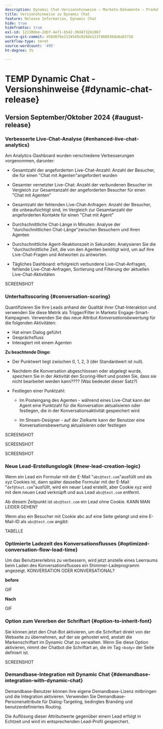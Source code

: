 ```yaml
---
description: Dynamic Chat-Versionshinweise – Marketo-Dokumente – Produktdokumentation
title: Versionshinweise zu Dynamic Chat
feature: Release Information, Dynamic Chat
hide: true
hidefromtoc: true
exl-id: 12130dee-2dbf-4e71-b542-30d4732b1067
source-git-commit: d58d6f0e2134549c024de123f468930da6ab5716
workflow-type: tm+mt
source-wordcount: '495'
ht-degree: 3%

---
```


# TEMP Dynamic Chat - Versionshinweise {#dynamic-chat-release}

## Version September/Oktober 2024 {#august-release}

### Verbesserte Live-Chat-Analyse {#enhanced-live-chat-analytics}

Am Analytics-Dashboard wurden verschiedene Verbesserungen vorgenommen, darunter:

* Gesamtzahl der angeforderten Live-Chat-Anzahl: Anzahl der Besucher, die für einen &quot;Chat mit Agenten&quot;angefordert wurden

* Gesamter vernetzter Live-Chat: Anzahl der verbundenen Besucher im Vergleich zur Gesamtanzahl der angeforderten Besucher für einen &quot;Chat mit Agenten&quot;

* Gesamtzahl der fehlenden Live-Chat-Anfragen: Anzahl der Besucher, die unbeaufsichtigt sind, im Vergleich zur Gesamtanzahl der angeforderten Kontakte für einen &quot;Chat mit Agent&quot;

* Durchschnittliche Chat-Länge in Minuten: Analyse der &quot;durchschnittlichen Chat-Länge&quot;zwischen Besuchern und Ihren Agenten

* Durchschnittliche Agent-Reaktionszeit in Sekunden: Analysieren Sie die &quot;durchschnittliche Zeit, die von den Agenten benötigt wird, um auf ihre Live-Chat-Fragen und Antworten zu antworten.

* Tägliches Dashboard: erfolgreich verbundene Live-Chat-Anfragen, fehlende Live-Chat-Anfragen, Sortierung und Filterung der aktuellen Live-Chat-Aktivitäten

SCREENSHOT

### Unterhaltsscoring {#conversation-scoring}

Quantifizieren Sie Ihre Leads anhand der Qualität ihrer Chat-Interaktion und verwenden Sie diese Metrik als Trigger/Filter in Marketo Engage-Smart-Kampagnen. Verwenden Sie das neue Attribut _Konversationsbewertung_ für die folgenden Aktivitäten:

* Hat einen Dialog geführt
* Gesprächsfluss
* Interagiert mit einem Agenten

**Zu beachtende Dinge:**

* Der Punktwert liegt zwischen 0, 1, 2, 3 (der Standardwert ist null).

* Nachdem die Konversation abgeschlossen oder abgelegt wurde, speichern Sie in der Aktivität den Scoring-Wert und posten Sie, dass sie nicht bearbeitet werden kann???? (Was bedeutet dieser Satz?)

* Festlegen einer Punktzahl:

   * Im Posteingang des Agenten - während eines Live-Chat kann der Agent eine Punktzahl für die Konversation aktualisieren oder festlegen, die in der Konversationsaktivität gespeichert wird

   * Im Stream-Designer - auf der Zielkarte kann der Benutzer eine Konversationsbewertung aktualisieren oder festlegen

SCREENSHOT

SCREENSHOT

SCREENSHOT

### Neue Lead-Erstellungslogik {#new-lead-creation-logic}

Wenn ein Lead ein Formular mit der E-Mail &quot;`abc@test.com`&quot;ausfüllt und als xyz Cookies ist, dann später dasselbe Formular mit der E-Mail &quot;`def@test.com`&quot;ausfüllt, wird ein neuer Lead erstellt, aber Cookie xyz wird mit dem neuen Lead verknüpft und aus Lead `abc@test.com` entfernt.

Ab diesem Zeitpunkt ist `abc@test.com` ein Lead ohne Cookie. KANN MAN LEIDER GEHEN?

Wenn also ein Besucher mit Cookie abc auf eine Seite gelangt und eine E-Mail-ID als `abc@test.com` angibt:

TABELLE

### Optimierte Ladezeit des Konversationsflusses {#optimized-conversation-flow-load-time}

Um das Benutzererlebnis zu verbessern, wird jetzt anstelle eines Leerraums beim Laden des Konversationsflusses ein Shimmer-Ladeprogramm angezeigt. KONVERSATION ODER KONVERSATIONAL?

**before**

GIF

**Nach**

GIF

### Option zum Vererben der Schriftart {#option-to-inherit-font}

Sie können jetzt den Chat-Bot aktivieren, um die Schriftart direkt von der Webseite zu übernehmen, auf der sie gehostet wird, anstatt die Markenschriftart im Dynamic Chat zu verwalten. Wenn Sie diese Option aktivieren, nimmt der Chatbot die Schriftart an, die im Tag `<body>` der Seite definiert ist.

SCREENSHOT

### Demandbase-Integration mit Dynamic Chat {#demandbase-integration-with-dynamic-chat}

Demandbase-Benutzer können ihre eigene Demandbase-Lizenz mitbringen und die Integration aktivieren. Verwenden Sie Demandbase-Personenattribute für Dialog-Targeting, bedingtes Branding und benutzerdefiniertes Routing.

Die Auflösung dieser Attributwerte gegenüber einem Lead erfolgt in Echtzeit und wird im entsprechenden Lead-Profil gespeichert.
